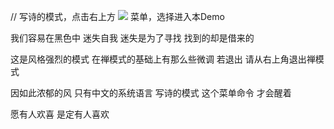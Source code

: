 // 写诗的模式，点击右上方 ![](@@pencil.and.ellipsis.rectangle) 菜单，选择进入本Demo

我们容易在黑色中
迷失自我
迷失是为了寻找
找到的却是借来的

这是风格强烈的模式
在禅模式的基础上有那么些微调
若退出
请从右上角退出禅模式

因如此浓郁的风
只有中文的系统语言
写诗的模式
这个菜单命令
才会醒着

愿有人欢喜
是定有人喜欢


